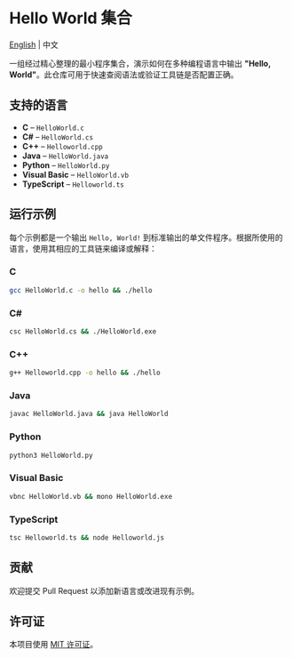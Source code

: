 # Hello World 集合

[English](README.md) | 中文

一组经过精心整理的最小程序集合，演示如何在多种编程语言中输出 **"Hello, World"**。此仓库可用于快速查阅语法或验证工具链是否配置正确。

## 支持的语言

- **C** – `HelloWorld.c`
- **C#** – `HelloWorld.cs`
- **C++** – `Helloworld.cpp`
- **Java** – `HelloWorld.java`
- **Python** – `HelloWorld.py`
- **Visual Basic** – `HelloWorld.vb`
- **TypeScript** – `Helloworld.ts`

## 运行示例

每个示例都是一个输出 `Hello, World!` 到标准输出的单文件程序。根据所使用的语言，使用其相应的工具链来编译或解释：

### C
```bash
gcc HelloWorld.c -o hello && ./hello
```

### C#
```bash
csc HelloWorld.cs && ./HelloWorld.exe
```

### C++
```bash
g++ Helloworld.cpp -o hello && ./hello
```

### Java
```bash
javac HelloWorld.java && java HelloWorld
```

### Python
```bash
python3 HelloWorld.py
```

### Visual Basic
```bash
vbnc HelloWorld.vb && mono HelloWorld.exe
```

### TypeScript
```bash
tsc Helloworld.ts && node Helloworld.js
```

## 贡献

欢迎提交 Pull Request 以添加新语言或改进现有示例。

## 许可证

本项目使用 [MIT 许可证](LICENSE)。

